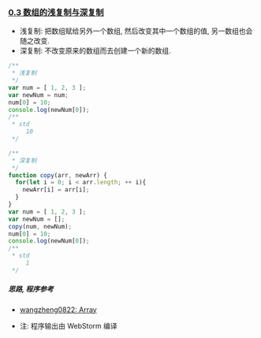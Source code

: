 ### [0.3 数组的浅复制与深复制](https://github.com/wangzheng0822/algo/blob/master/javascript/05_array/Array.md)

* 浅复制: 把数组赋给另外一个数组, 然后改变其中一个数组的值, 另一数组也会随之改变.
* 深复制: 不改变原来的数组而去创建一个新的数组.

```javascript
/**
 * 浅复制
 */
var num = [ 1, 2, 3 ];
var newNum = num;
num[0] = 10;
console.log(newNum[0]);
/**
 * std
     10
 */

/**
 * 深复制
 */
function copy(arr, newArr) {
  for(let i = 0; i < arr.length; ++ i){
    newArr[i] = arr[i];
  }
}
var num = [ 1, 2, 3 ];
var newNum = [];
copy(num, newNum);
num[0] = 10;
console.log(newNum[0]);
/**
 * std
     1
 */
```



##### 思路, 程序参考

* [wangzheng0822: Array](https://github.com/wangzheng0822/algo/blob/master/javascript/05_array/Array.md)

* 注: 程序输出由 WebStorm 编译